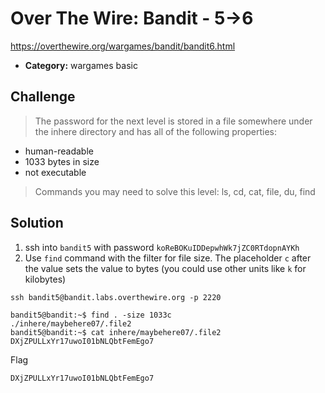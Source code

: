 # Over The Wire: Bandit - 5->6

https://overthewire.org/wargames/bandit/bandit6.html

- **Category:** wargames basic

## Challenge

> The password for the next level is stored in a file somewhere under the inhere directory and has all of the following properties:

- human-readable
- 1033 bytes in size
- not executable

> Commands you may need to solve this level: ls, cd, cat, file, du, find

## Solution

1. ssh into `bandit5` with password `koReBOKuIDDepwhWk7jZC0RTdopnAYKh`
2. Use `find` command with the filter for file size. The placeholder `c` after the value sets the value to bytes (you could use other units like `k` for kilobytes)

```
ssh bandit5@bandit.labs.overthewire.org -p 2220

bandit5@bandit:~$ find . -size 1033c
./inhere/maybehere07/.file2
bandit5@bandit:~$ cat inhere/maybehere07/.file2
DXjZPULLxYr17uwoI01bNLQbtFemEgo7
```

Flag
```
DXjZPULLxYr17uwoI01bNLQbtFemEgo7
```
